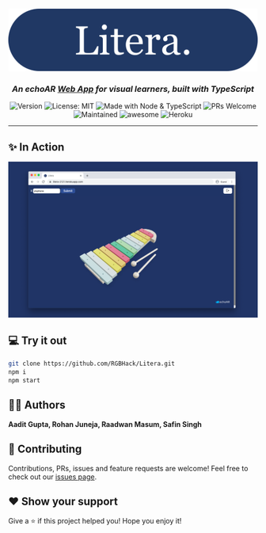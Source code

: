 <p align="center">
  <img src="./img/header.svg" />
</p>

<h3 align="center">
  <i>
    An echoAR <a href="https://litera.cf">Web App</a> for visual learners, built with TypeScript
  </i>
</h3>

<p align="center">
  <img alt="Version" src="https://img.shields.io/badge/version-1.0-blue.svg?cacheSeconds=2592000" />
  <img alt="License: MIT" src="https://img.shields.io/badge/License-MIT-yellow.svg" />
  <img alt="Made with Node & TypeScript" src="https://img.shields.io/badge/Made%20with-Node%20%26%20TypeScript-blue" />
  <img alt="PRs Welcome" src="https://img.shields.io/badge/PRs-welcome-brightgreen.svg">
  <img alt="Maintained" src="https://img.shields.io/badge/Maintained-Yes-orange">
  <img alt="awesome" src="https://img.shields.io/badge/awesome-yes-blue">
  <img alt="Heroku" src="http://heroku-shields.herokuapp.com/litera-2121">
</p>

<hr>

## ✨ In Action

<p align="center">
  <img src="./img/xylophone.png" />
</p>

## 💻 Try it out

```sh
git clone https://github.com/RGBHack/Litera.git
npm i
npm start
```

## 👨‍💻 Authors

**Aadit Gupta, Rohan Juneja, Raadwan Masum, Safin Singh**

## 🤝 Contributing

Contributions, PRs, issues and feature requests are welcome! Feel free to check out our [issues page](https://github.com/RGBHack/Litera/issues).

## ❤️ Show your support

Give a ⭐️ if this project helped you!
Hope you enjoy it!
